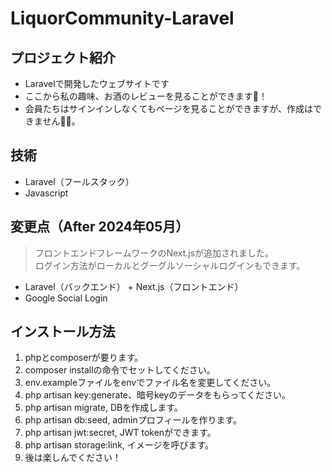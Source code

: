 # LiquorCommunity-Laravel

## プロジェクト紹介
- Laravelで開発したウェブサイトです
- ここから私の趣味、お酒のレビューを見ることができます🤗！
- 会員たちはサインインしなくてもページを見ることができますが、作成はできません🙇‍♂️。

## 技術
- Laravel（フールスタック）
- Javascript

## 変更点（After 2024年05月）
>フロントエンドフレームワークのNext.jsが追加されました。<br>
>ログイン方法がローカルとグーグルソーシャルログインもできます。
- Laravel（バックエンド） + Next.js（フロントエンド）
- Google Social Login

## インストール方法
1. phpとcomposerが要ります。
2. composer installの命令でセットしてください。
3. env.exampleファイルをenvでファイル名を変更してください。
4. php artisan key:generate、暗号keyのデータをもらってください。
5. php artisan migrate, DBを作成します。
6. php artisan db:seed, adminプロフィールを作ります。
7. php artisan jwt:secret, JWT tokenができます。
8. php artisan storage:link, イメージを呼びます。
9. 後は楽しんでください！
